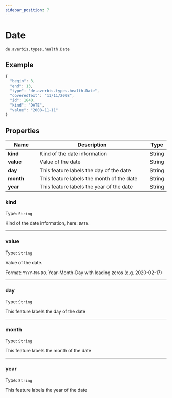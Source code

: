 ```yaml
---
sidebar_position: 7
---
```


# Date

`de.averbis.types.health.Date`

## Example

```js title="THE DATE OBJECT"
{
  "begin": 3,
  "end": 13,
  "type": "de.averbis.types.health.Date",
  "coveredText": "11/11/2008",
  "id": 1840,
  "kind": "DATE",
  "value": "2008-11-11"
}
```

## Properties
<table>
  <thead>
    <tr>
      <th width="20%">Name</th>
      <th width="70%">Description</th>
       <th width="10%">Type</th>
    </tr>
  </thead>
  <tbody>
     <tr>
      <td><b>kind</b></td>
      <td>Kind of the date information</td>
      <td>String</td>
    </tr>
     <tr>
      <td><b>value</b></td>
      <td>Value of the date</td>
      <td>String</td>
    </tr>
    <tr>
      <td><b>day</b></td>
      <td>This feature labels the day of the date</td>
      <td>String</td>
    </tr>
    <tr>
      <td><b>month</b></td>
      <td>This feature labels the month of the date</td>
      <td>String</td>
    </tr>
    <tr>
      <td><b>year</b></td>
      <td>This feature labels the year of the date</td>
      <td>String</td>
    </tr>
  </tbody>
</table>


### kind 
Type: `String`

Kind of the date information, here: `DATE`.

---

### value
Type: `String`

Value of the date.

Format: `YYYY-MM-DD`. Year-Month-Day with leading zeros (e.g. 2020-02-17)

---

### day
Type: `String`

This feature labels the day of the date

---


### month
Type: `String`

This feature labels the month of the date

---

### year
Type: `String`

This feature labels the year of the date